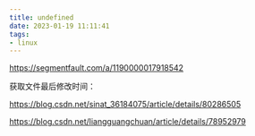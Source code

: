 ```yaml
---
title: undefined
date: 2023-01-19 11:11:41
tags:
- linux
---
```


https://segmentfault.com/a/1190000017918542

获取文件最后修改时间：

https://blog.csdn.net/sinat_36184075/article/details/80286505

https://blog.csdn.net/liangguangchuan/article/details/78952979